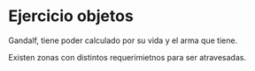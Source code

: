 # Ejercicio objetos

Gandalf, tiene poder calculado por su vida y el arma que tiene.

Existen zonas con distintos requerimietnos para ser atravesadas.

